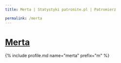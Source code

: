 ```yaml
---
title: Merta | Statystyki patronite.pl | Patromierz

permalink: /merta
---
```


# [Merta](https://patronite.pl/merta)

{% include profile.md name="merta" prefix="m" %}
